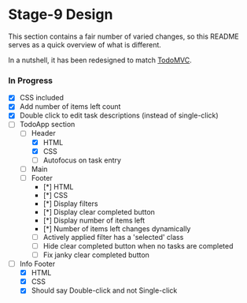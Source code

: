 # Stage-9 Design

This section contains a fair number of varied changes, so this README serves as a quick overview of what is different.

In a nutshell, it has been redesigned to match [TodoMVC](http://todomvc.com/).

### In Progress

* [x] CSS included
* [x] Add number of items left count
* [x] Double click to edit task descriptions (instead of single-click)
* [ ] TodoApp section
  * [ ] Header
      * [x] HTML
      * [x] CSS
      * [ ] Autofocus on task entry
  * [ ] Main
  * [ ] Footer
    * [*] HTML
    * [*] CSS
    * [*] Display filters
    * [*] Display clear completed button
    * [*] Display number of items left
    * [*] Number of items left changes dynamically
    * [ ] Actively applied filter has a 'selected' class
    * [ ] Hide clear completed button when no tasks are completed
    * [ ] Fix janky clear completed button
* [ ] Info Footer
    * [x] HTML
    * [x] CSS
    * [x] Should say Double-click and not Single-click

